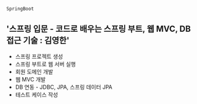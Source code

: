 `SpringBoot`  
<h2>'스프링 입문 - 코드로 배우는 스프링 부트, 웹 MVC, DB 접근 기술 : 김영한'</h2>

- 스프링 프로젝트 생성
- 스프링 부트로 웹 서버 실행
- 회원 도메인 개발
- 웹 MVC 개발
- DB 연동 - JDBC, JPA, 스프링 데이터 JPA
- 테스트 케이스 작성
